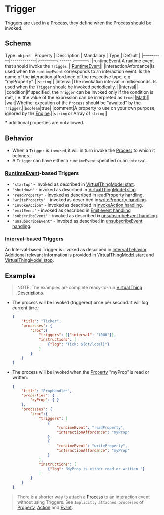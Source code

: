 # Trigger
Triggers are used in a [Process], they define when the Process should be invoked.

## Schema
Type: `object`
| Property | Description | Mandatory | Type | Default |
|----------|-------------|:---------:|------|:-------:|
|runtimeEvent|A runtime event that should invoke the `Trigger`. ||[RuntimeEvent]||
|interactionAffordance|Is used when the `runtimeEvent` corresponds to an interaction event. Is the name of the interaction affordance of the respective type, e.g. "myProperty". ||`string`||
|interval|The invokation interval in milliseconds. Is used when the `Trigger` should be invoked periodically. ||[Interval]||
|condition|If specified, the `Trigger` can be invoked only if the condition is met, i.e. the value of the expression can be interpreted as `true`.||[Math]||
|wait|Whether execution of the `Process` should be "awaited" by the `Trigger`.||`boolean`|true|
|comment|A property to use on your own purpose, ignored by the [Engine].||`string` or Array of `string`||

**\*** additional properties are not allowed.

## Behavior

- When a `Trigger` is `invoked`, it will in turn invoke the [Process] to which it belongs.
- A `Trigger` can have either a `runtimeEvent` specified or an 
`interval`.

### [RuntimeEvent]-based Triggers
- `"startup"` - invoked as described in [VirtualThingModel start][vtmstart].
- `"shutdown"` - invoked as described in [VirtualThingModel stop][vtmstop].
- `"readProperty"` - invoked as described in [readProperty handling][propread].
- `"writeProperty"` - invoked as described in [writeProperty handling][propwrite].
- `"invokeAction"` - invoked as described in [invokeAction handling][actioninvoke].
- `"emitEvent"` - invoked as described in [Emit event handling][emitevent].
- `"subscribeEvent"` - invoked as described in [unsubscribeEvent handling][subsevent].
- `"unsubscribeEvent"` - invoked as described in [unsubscribeEvent handling][unsubsevent].

### [Interval]-based Triggers
An Interval-based Trigger is invoked as described in [Interval behavior][intbeh]. Additional relevant information is provided in [VirtualThingModel start][vtmstart] and [VirtualThingModel stop][vtmstop].

## Examples
> NOTE: The examples are complete ready-to-run [Virtual Thing Descriptions][vtd].

- The process will be invoked (triggered) once per second. It will log current time.:

    ```JSON
    {
        "title": "Ticker",
        "processes": {
            "proc":{
                "triggers": [{"interval": "1000"}],
                "instructions": [
                    {"log": "Tick: ${dt/local}"}
                ]
            }
        }
    }
    ```
- The process will be invoked when the [Property] "myProp" is read or written:

    ```JSON
    {
        "title": "PropHandler",
        "properties": {
            "myProp": { }
        },
        "processes": {
            "proc":{
                "triggers": [
                    {
                        "runtimeEvent": "readProperty",
                        "interactionAffordance": "myProp"
                    },
                    {
                        "runtimeEvent": "writeProperty",
                        "interactionAffordance": "myProp"
                    }
                ],
                "instructions": [
                    {"log": "MyProp is either read or written."}
                ]
            }
        }
    }
    ```
> There is a shorter way to attach a [Process] to an interaction event without using Triggers. See `Implicitly attached processes` of [Property], [Action] and [Event].


[Engine]: ../Definitions.md#virtual-thing-engine-and-engine

[Math]: Math.md

[vtmstart]: ../main_components/VirtualThingModel.md#Start
[vtmstop]: ../main_components/VirtualThingModel.md#Stop
[actioninvoke]: ../main_components/Action.md#`invokeAction`-handling
[propread]: ../main_components/Property.md#`readProperty`-handling
[propwrite]: ../main_components/Property.md#`writeProperty`-handling
[emitevent]: ../main_components/Event.md#`Emit-event`-handling
[subsevent]: ../main_components/Event.md#`subscribeEvent`-handling
[unsubsevent]: ../main_components/Event.md#`unsubscribeEvent`-handling

[Action]: ../main_components/Action.md
[Event]: ../main_components/Event.md
[Process]: ../main_components/Process.md
[Property]: ../main_components/Property.md
[RuntimeEvent]: Enums.md#RuntimeEvent
[Math]: Math.md
[Interval]: Interval.md
[intbeh]: Interval.md#Behavior

[vtd]: ../Definitions.md#Virtual-Thing-Description
